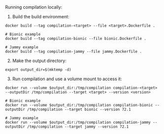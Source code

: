 Running compilation locally:

1. Build the build environment:
```shell
docker build --tag compilation-<target> --file <target>.Dockerfile .

# Bionic example
docker build --tag compilation-bionic --file bionic.Dockerfile .

# Jammy example
docker build --tag compilation-jammy --file jammy.Dockerfile .
```

2. Make the output directory:
```shell
export output_dir=$(mktemp -d)
```

3. Run compilation and use a volume mount to access it:
```shell
docker run --volume $output_dir:/tmp/compilation compilation-<target> --outputDir /tmp/compilation --target <target> --version <version> 

# Bionic example
docker run --volume $output_dir:/tmp/compilation compilation-bionic --outputDir /tmp/compilation --target bionic --version 72.1

# Jammy example
docker run --volume $output_dir:/tmp/compilation compilation-jammy --outputDir /tmp/compilation --target jammy --version 72.1
```

